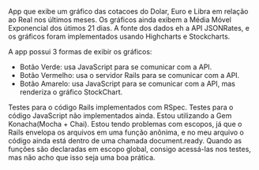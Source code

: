 App que exibe um gráfico das cotacoes do Dolar, Euro e Libra em relação ao Real nos últimos meses. Os gráficos ainda exibem a Média Móvel Exponencial dos útimos 21 dias.
A fonte dos dados eh a API JSONRates, e os gráficos foram implementados usando Highcharts e Stockcharts.

A app possui 3 formas de exibir os gráficos:

- Botão Verde: usa JavaScript para se comunicar com a API.
- Botão Vermelho: usa o servidor Rails para se comunicar com a API. 
- Botão Amarelo: usa JavaScript para se comunicar com a API, mas renderiza o gráfico StockChart.

Testes para o código Rails implementados com RSpec.
Testes para o código JavaScript não implementados ainda. Estou utilizando a Gem Konacha(Mocha + Chai). Estou tendo problemas com escopos, já que o Rails envelopa os arquivos em uma função anônima, e no meu arquivo o código ainda está dentro de uma chamada document.ready. Quando as funções são declaradas em escopo global, consigo acessá-las nos testes, mas não acho que isso seja uma boa prática.